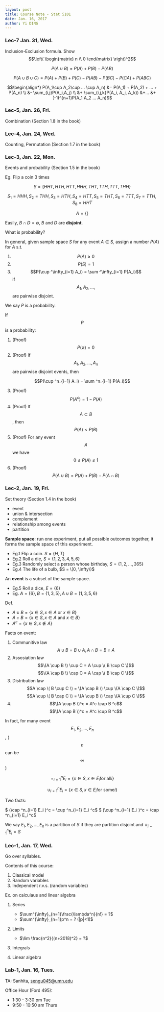 ```yaml
--- 
layout: post
title: Course Note - Stat 5101
date: Jan. 16, 2017
author: Yi DING
---
```


[comment]: # (This is the course note for course Stat 5101)

### Lec-7 Jan. 31, Wed.
Inclusion-Exclusion formula.
Show
$$\left( \begin{matrix} n \\ 0 \end{matrix} \right)^2$$


$$P(A\cup B) = P(A) + P(B) - P(AB)$$

$$P(A\cup B \cup C) = P(A) + P(B) + P(C) - P(AB) - P(BC) - P(CA) + P(ABC)$$

$$\begin{align*}
    P(A_1\cup A_2\cup ... \cup A_n) &= P(A_1) + P(A_2) + ... + P(A_n) \\
                                    &- \sum_{i,j}P(A_i,A_j) \\
                                    &+ \sum_{i,j,k}P(A_i, A_j, A_k))
                                    &+...
                                    &+(-1)^{n+1}P(A_1 A_2 ... A_n)$$

### Lec-5, Jan. 26, Fri.
Combination (Section 1.8 in the book)

### Lec-4, Jan. 24, Wed.
Counting, Permutation (Section 1.7 in the book)

### Lec-3, Jan. 22, Mon.
Events and probability (Section 1.5 in the book)

Eg. Flip a coin 3 times

$$S = \{ HHT, HTH, HTT, HHH, THT, TTH, TTT, THH \}$$

$$S_1 = HHH, S_2 = THH, S_3 = HTH, S_4 = HTT, S_5 = THT, S_6 = TTT, S_7 = TTH, S_8 = HHT$$

$$A = \{ \}$$

Easily, $B\cap D = \emptyset$, $B$ and $D$ are **disjoint**.

What is probability?

In general, given sample space $S$ for any event $A\in S$, assign a number $P(A)$ for $A$ s.t.
1. $$P(A) \ge 0$$
2. $$P(S) = 1$$
3. $$P(\cup ^\infty_{i=1} A_i) = \sum ^\infty_{i=1} P(A_i)$$ if $$A_1, A_2,..., $$ are pairwise disjoint.

We say $P$ is a probability.

If $$P$$ is a probability:
1. (Proof) $$P(\emptyset) = 0$$ 
2. (Proof) If $$A_1, A_2, ..., A_n$$ are pairwise disjoint events, then

$$P(\cup ^n_{i=1} A_i) = \sum ^n_{i=1} P(A_i)$$

3. (Proof) $$P(A^c) = 1-P(A)$$
4. (Proof) If $$A \subset B$$, then $$P(A) < P(B)$$
5. (Proof) For any event $$A$$ we have $$0 \le P(A) \le 1$$
6. (Proof) $$P(A\cup B) = P(A) + P(B) - P(A\cap B)$$

### Lec-2, Jan. 19, Fri.
Set theory (Section 1.4 in the book)
* event
* union & intersection
* complement
* relationship among events
* partition

**Sample space**: run one experiment, put all possible outcomes together, it forms the sample space of this experiment.
* Eg.1 Flip a coin. $S = \{H, T\}$
* Eg.2 Roll a die, $S = \{1, 2, 3, 4, 5, 6\}$
* Eg.3 Randomly select a person whose birthday, $S = \{1, 2, ..., 365\}$
* Eg.4 The life of a bulb, $S = \[0, \infty\)$

An **event** is a subset of the sample space.
* Eg.5 Roll a dice, $E = \{6\}$
* Eg. $A = \{6\}, B = \{1, 3, 5\}, A\cup B = \{1, 3, 5, 6\}$

Def.
* $A \cup B = \{ x \in S, x \in A \text{ or } x \in B \}$
* $A \cap B = \{ x \in S, x \in A \text{ and } x \in B \}$
* $A^c = \{ x \in S, x \notin A \}$

Facts on event:
1. Communitive law
    $$A \cup B = B \cup A, A \cap B = B \cap A$$   
2. Assosiation law   
    $$\(A \cup B \) \cup C = A \cup \( B \cup C \)$$
    $$\(A \cap B \) \cap C = A \cap \( B \cap C \)$$
3. Distribution law
    $$A \cap \( B \cup C \) = \(A \cap B \) \cup \(A \cap C \)$$
    $$A \cup \( B \cap C \) = \(A \cup B \) \cap \(A \cup C \)$$
4.  $$\(A \cup B \)^c = A^c \cap B ^c$$
    $$\(A \cap B \)^c = A^c \cup B ^c$$
    
In fact, for many event $$E_1, E_2, ..., E_n$$, ($$n$$ can be $$\infty$$)

$$\cap ^n_{i=1} E_i = \{ x\in S, x\in E_i \text{for all} i\}$$

$$\cup ^n_{i=1} E_i = \{ x\in S, x\in E_i \text{for some} i\}$$

Two facts:

$ \(\cap ^n_{i=1} E_i \)^c = \cup ^n_{i=1} E_i ^c$
$ \(\cup ^n_{i=1} E_i \)^c = \cap ^n_{i=1} E_i ^c$

We say $E_1, E_2, ..., E_n$ is a partition of $S$ if they are partition disjoint and $\cup ^n_{i=1} E_i = S$


### Lec-1, Jan. 17, Wed.
Go over syllables.

Contents of this course:
1. Classical model
2. Random variables
3. Independent r.v.s. (random variables)

Ex. on calculaus and linear algebra

1. Series
    * $\sum^{\infty}_{n=1}\frac{\lambda^n}{n!} = ?$
    * $\sum^{\infty}_{n=1}p^n = ? (|p|<1)$
    
2. Limits
    * $\lim \frac{n^2}{(n+2018)^2} = ?$
    
3. Integrals

4. Linear algebra


### Lab-1, Jan. 16, Tues.
TA: Sanhita, sengu045@umn.edu

Office Hour (Ford 495):
* 1:30 - 3:30 pm Tue
* 9:50 - 10:50 am Thurs

